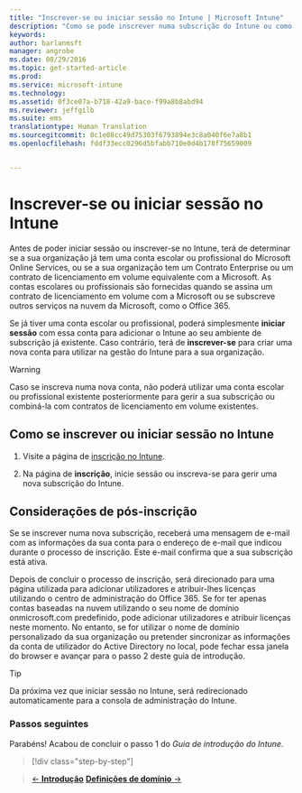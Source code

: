 ```yaml
---
title: "Inscrever-se ou iniciar sessão no Intune | Microsoft Intune"
description: "Como se pode inscrever numa subscrição do Intune ou como iniciar sessão se já tiver uma subscrição"
keywords: 
author: barlanmsft
manager: angrobe
ms.date: 08/29/2016
ms.topic: get-started-article
ms.prod: 
ms.service: microsoft-intune
ms.technology: 
ms.assetid: 0f3ce07a-b718-42a9-bace-f99a8b8abd94
ms.reviewer: jeffgilb
ms.suite: ems
translationtype: Human Translation
ms.sourcegitcommit: 0c1e08cc49d75303f6793894e3c8a040f6e7a8b1
ms.openlocfilehash: fddf33ecc0296d5bfabb710e0d4b178f75659009


---
```



# Inscrever-se ou iniciar sessão no Intune
Antes de poder iniciar sessão ou inscrever-se no Intune, terá de determinar se a sua organização já tem uma conta escolar ou profissional do Microsoft Online Services, ou se a sua organização tem um Contrato Enterprise ou um contrato de licenciamento em volume equivalente com a Microsoft. As contas escolares ou profissionais são fornecidas quando se assina um contrato de licenciamento em volume com a Microsoft ou se subscreve outros serviços na nuvem da Microsoft, como o Office 365.

Se já tiver uma conta escolar ou profissional, poderá simplesmente **iniciar sessão** com essa conta para adicionar o Intune ao seu ambiente de subscrição já existente. Caso contrário, terá de **inscrever-se** para criar uma nova conta para utilizar na gestão do Intune para a sua organização.

>[!WARNING]
>Caso se inscreva numa nova conta, não poderá utilizar uma conta escolar ou profissional existente posteriormente para gerir a sua subscrição ou combiná-la com contratos de licenciamento em volume existentes.

## Como se inscrever ou iniciar sessão no Intune

1.  Visite a página de [inscrição no Intune](https://portal.office.com/Signup/Signup.aspx?OfferId=40BE278A-DFD1-470a-9EF7-9F2596EA7FF9&dl=INTUNE_A&ali=1#0%20).

2.  Na página de **inscrição**, inicie sessão ou inscreva-se para gerir uma nova subscrição do Intune.

## Considerações de pós-inscrição
Se se inscrever numa nova subscrição, receberá uma mensagem de e-mail com as informações da sua conta para o endereço de e-mail que indicou durante o processo de inscrição. Este e-mail confirma que a sua subscrição está ativa.

Depois de concluir o processo de inscrição, será direcionado para uma página utilizada para adicionar utilizadores e atribuir-lhes licenças utilizando o centro de administração do Office 365. Se for ter apenas contas baseadas na nuvem utilizando o seu nome de domínio onmicrosoft.com predefinido, pode adicionar utilizadores e atribuir licenças neste momento. No entanto, se for utilizar o nome de domínio personalizado da sua organização ou pretender sincronizar as informações da conta de utilizador do Active Directory no local, pode fechar essa janela do browser e avançar para o passo 2 deste guia de introdução.

>[!TIP]
> Da próxima vez que iniciar sessão no Intune, será redirecionado automaticamente para a consola de administração do Intune.

### Passos seguintes
Parabéns! Acabou de concluir o passo 1 do *Guia de introdução do Intune*.

>[!div class="step-by-step"]

>[&larr; **Introdução**](.\start-with-a-paid-subscription-to-microsoft-intune.md)     [**Definições de domínio** &rarr;](.\start-with-a-paid-subscription-to-microsoft-intune-step-2.md)  



<!--HONumber=Aug16_HO5-->


